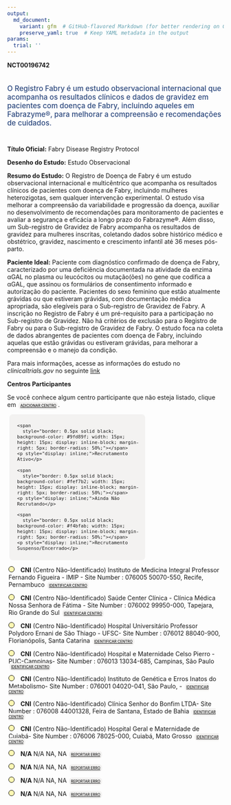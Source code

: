 ```yaml
---
output: 
  md_document:
    variant: gfm  # GitHub-flavored Markdown (for better rendering on GitHub)
    preserve_yaml: true  # Keep YAML metadata in the output
params:
  trial: ''
---
```


<script async src="https://scripts.simpleanalyticscdn.com/latest.js"></script>

**NCT00196742**

<div style="padding: 5px 5px 5px 0px; font-size: 1.20em; font-weight: 500; color: #2E4A7F; text-align: left; margin-bottom: 20px">

O Registro Fabry é um estudo observacional internacional que acompanha
os resultados clínicos e dados de gravidez em pacientes com doença de
Fabry, incluindo aqueles em Fabrazyme®, para melhorar a compreensão e
recomendações de cuidados.

</div>

**Título Oficial:** Fabry Disease Registry Protocol

**Desenho do Estudo:** Estudo Observacional

**Resumo do Estudo:** O Registro de Doença de Fabry é um estudo
observacional internacional e multicêntrico que acompanha os resultados
clínicos de pacientes com doença de Fabry, incluindo mulheres
heterozigotas, sem qualquer intervenção experimental. O estudo visa
melhorar a compreensão da variabilidade e progressão da doença, auxiliar
no desenvolvimento de recomendações para monitoramento de pacientes e
avaliar a segurança e eficácia a longo prazo do Fabrazyme®. Além disso,
um Sub-registro de Gravidez de Fabry acompanha os resultados de gravidez
para mulheres inscritas, coletando dados sobre histórico médico e
obstétrico, gravidez, nascimento e crescimento infantil até 36 meses
pós-parto.

**Paciente Ideal:** Paciente com diagnóstico confirmado de doença de
Fabry, caracterizado por uma deficiência documentada na atividade da
enzima αGAL no plasma ou leucócitos ou mutação(ões) no gene que codifica
a αGAL, que assinou os formulários de consentimento informado e
autorização do paciente. Pacientes do sexo feminino que estão atualmente
grávidas ou que estiveram grávidas, com documentação médica apropriada,
são elegíveis para o Sub-registro de Gravidez de Fabry. A inscrição no
Registro de Fabry é um pré-requisito para a participação no Sub-registro
de Gravidez. Não há critérios de exclusão para o Registro de Fabry ou
para o Sub-registro de Gravidez de Fabry. O estudo foca na coleta de
dados abrangentes de pacientes com doença de Fabry, incluindo aquelas
que estão grávidas ou estiveram grávidas, para melhorar a compreensão e
o manejo da condição.

Para mais informações, acesse as informações do estudo no
*clinicaltrials.gov* no seguinte
[link](https://clinicaltrials.gov/ct2/show/NCT00196742)

**Centros Participantes**

Se você conhece algum centro participante que não esteja listado, clique
em
<span style="color: #2E4A7F; margin-left: 2px; padding: 4px; background-color: #f3f2f1; border-radius: 8px; font-weight: 500; font-size: 0.6em"><a
href="https://cancertrialsbr.shinyapps.io/formsapp?study_nct_id=NCT00196742&amp;location_id=N%2FA&amp;location_full_name=N%2FA&amp;form_type=Adicionar%20Centro"
target="_blank">ADICIONAR CENTRO</a></span>.

<div style="margin-bottom: 8px; margin-left: 5px; padding: 8px; max-width: 300px; background-color: #f3f2f1; border-radius: 8px; font-size: 0.9em">

<div style="margin-left: 10px;">

    <span 
      style="border: 0.5px solid black; background-color: #9fd89f; width: 15px; height: 15px; display: inline-block; margin-right: 5px; border-radius: 50%;"></span>
    <p style="display: inline;">Recrutamento Ativo</p>

</div>

<div style="margin-left: 10px;">

    <span 
      style="border: 0.5px solid black; background-color: #fef7b2; width: 15px; height: 15px; display: inline-block; margin-right: 5px; border-radius: 50%;"></span>
    <p style="display: inline;">Ainda Não Recrutando</p>

</div>

<div style="margin-left: 10px;">

    <span 
      style="border: 0.5px solid black; background-color: #f4bfab; width: 15px; height: 15px; display: inline-block; margin-right: 5px; border-radius: 50%;"></span>
    <p style="display: inline;">Recrutamento Suspenso/Encerrado</p>

</div>

</div>

<div style="margin: 3px;">

<span style="border: 0.5px solid black; display: inline-block; width: 12px; height: 12px; border-radius: 50%; margin-right: 10px; padding-bottom: 0px; background-color: #fef7b2;"></span>
<b>CNI</b> (Centro Não-Identificado) Instituto de Medicina Integral
Professor Fernando Figueira - IMIP - Site Number : 076005 50070-550,
Recife, Pernambuco
<span style="color: #2E4A7F; margin-left: 2px; padding: 4px; background-color: #f3f2f1; border-radius: 8px; font-weight: 500; font-size: 0.6em"><a
href="https://cancertrialsbr.shinyapps.io/formsapp?study_nct_id=NCT00196742&amp;location_id=INSTITUTODEMEDICINAINTEGRALPROFESSORFERNANDOFIGUEIRAIMIPSITENUMBER076005RECIFEPERNAMBUCO50070550BRAZIL&amp;location_full_name=%28Centro%20N%C3%A3o-Identificado%29%2C%20Instituto%20de%20Medicina%20Integral%20Professor%20Fernando%20Figueira%20-%20IMIP%20-%20Site%20Number%20%3A%20076005%2050070-550%2C%20Recife%2C%20Pernambuco&amp;form_type=Identificar%20Centro"
target="_blank">IDENTIFICAR CENTRO</a></span>

</div>

<div style="margin: 3px;">

<span style="border: 0.5px solid black; display: inline-block; width: 12px; height: 12px; border-radius: 50%; margin-right: 10px; padding-bottom: 0px; background-color: #fef7b2;"></span>
<b>CNI</b> (Centro Não-Identificado) Saúde Center Clínica - Clínica
Médica Nossa Senhora de Fátima - Site Number : 076002 99950-000,
Tapejara, Rio Grande do Sul
<span style="color: #2E4A7F; margin-left: 2px; padding: 4px; background-color: #f3f2f1; border-radius: 8px; font-weight: 500; font-size: 0.6em"><a
href="https://cancertrialsbr.shinyapps.io/formsapp?study_nct_id=NCT00196742&amp;location_id=SAUDECENTERCLINICACLINICAMEDICANOSSASENHORADEFATIMASITENUMBER076002TAPEJARARIOGRANDEDOSUL99950000BRAZIL&amp;location_full_name=%28Centro%20N%C3%A3o-Identificado%29%2C%20Sa%C3%BAde%20Center%20Cl%C3%ADnica%20-%20Cl%C3%ADnica%20M%C3%A9dica%20Nossa%20Senhora%20de%20F%C3%A1tima%20-%20Site%20Number%20%3A%20076002%2099950-000%2C%20Tapejara%2C%20Rio%20Grande%20do%20Sul&amp;form_type=Identificar%20Centro"
target="_blank">IDENTIFICAR CENTRO</a></span>

</div>

<div style="margin: 3px;">

<span style="border: 0.5px solid black; display: inline-block; width: 12px; height: 12px; border-radius: 50%; margin-right: 10px; padding-bottom: 0px; background-color: #fef7b2;"></span>
<b>CNI</b> (Centro Não-Identificado) Hospital Universitário Professor
Polydoro Ernani de São Thiago - UFSC- Site Number : 076012 88040-900,
Florianópolis, Santa Catarina
<span style="color: #2E4A7F; margin-left: 2px; padding: 4px; background-color: #f3f2f1; border-radius: 8px; font-weight: 500; font-size: 0.6em"><a
href="https://cancertrialsbr.shinyapps.io/formsapp?study_nct_id=NCT00196742&amp;location_id=HOSPITALUNIVERSITARIOPROFESSORPOLYDOROERNANIDESAOTHIAGOUFSCSITENUMBER076012FLORIANOPOLISSANTACATARINA88040900BRAZIL&amp;location_full_name=%28Centro%20N%C3%A3o-Identificado%29%2C%20Hospital%20Universit%C3%A1rio%20Professor%20Polydoro%20Ernani%20de%20S%C3%A3o%20Thiago%20-%20UFSC-%20Site%20Number%20%3A%20076012%2088040-900%2C%20Florian%C3%B3polis%2C%20Santa%20Catarina&amp;form_type=Identificar%20Centro"
target="_blank">IDENTIFICAR CENTRO</a></span>

</div>

<div style="margin: 3px;">

<span style="border: 0.5px solid black; display: inline-block; width: 12px; height: 12px; border-radius: 50%; margin-right: 10px; padding-bottom: 0px; background-color: #fef7b2;"></span>
<b>CNI</b> (Centro Não-Identificado) Hospital e Maternidade Celso
Pierro - PUC-Campinas- Site Number : 076013 13034-685, Campinas, São
Paulo
<span style="color: #2E4A7F; margin-left: 2px; padding: 4px; background-color: #f3f2f1; border-radius: 8px; font-weight: 500; font-size: 0.6em"><a
href="https://cancertrialsbr.shinyapps.io/formsapp?study_nct_id=NCT00196742&amp;location_id=HOSPITALEMATERNIDADECELSOPIERROPUCCAMPINASSITENUMBER076013CAMPINASSAOPAULO13034685BRAZIL&amp;location_full_name=%28Centro%20N%C3%A3o-Identificado%29%2C%20Hospital%20e%20Maternidade%20Celso%20Pierro%20-%20PUC-Campinas-%20Site%20Number%20%3A%20076013%2013034-685%2C%20Campinas%2C%20S%C3%A3o%20Paulo&amp;form_type=Identificar%20Centro"
target="_blank">IDENTIFICAR CENTRO</a></span>

</div>

<div style="margin: 3px;">

<span style="border: 0.5px solid black; display: inline-block; width: 12px; height: 12px; border-radius: 50%; margin-right: 10px; padding-bottom: 0px; background-color: #fef7b2;"></span>
<b>CNI</b> (Centro Não-Identificado) Instituto de Genética e Erros
Inatos do Metabolismo- Site Number : 076001 04020-041, São Paulo, -
<span style="color: #2E4A7F; margin-left: 2px; padding: 4px; background-color: #f3f2f1; border-radius: 8px; font-weight: 500; font-size: 0.6em"><a
href="https://cancertrialsbr.shinyapps.io/formsapp?study_nct_id=NCT00196742&amp;location_id=INSTITUTODEGENETICAEERROSINATOSDOMETABOLISMOSITENUMBER076001SAOPAULO04020041BRAZIL&amp;location_full_name=%28Centro%20N%C3%A3o-Identificado%29%2C%20Instituto%20de%20Gen%C3%A9tica%20e%20Erros%20Inatos%20do%20Metabolismo-%20Site%20Number%20%3A%20076001%2004020-041%2C%20S%C3%A3o%20Paulo%2C%20%20-%20&amp;form_type=Identificar%20Centro"
target="_blank">IDENTIFICAR CENTRO</a></span>

</div>

<div style="margin: 3px;">

<span style="border: 0.5px solid black; display: inline-block; width: 12px; height: 12px; border-radius: 50%; margin-right: 10px; padding-bottom: 0px; background-color: #fef7b2;"></span>
<b>CNI</b> (Centro Não-Identificado) Clínica Senhor do Bonfim LTDA- Site
Number : 076008 44001328, Feira de Santana, Estado de Bahia
<span style="color: #2E4A7F; margin-left: 2px; padding: 4px; background-color: #f3f2f1; border-radius: 8px; font-weight: 500; font-size: 0.6em"><a
href="https://cancertrialsbr.shinyapps.io/formsapp?study_nct_id=NCT00196742&amp;location_id=CLINICASENHORDOBONFIMLTDASITENUMBER076008FEIRADESANTANAESTADODEBAHIA44001328BRAZIL&amp;location_full_name=%28Centro%20N%C3%A3o-Identificado%29%2C%20Cl%C3%ADnica%20Senhor%20do%20Bonfim%20LTDA-%20Site%20Number%20%3A%20076008%2044001328%2C%20Feira%20de%20Santana%2C%20Estado%20de%20Bahia&amp;form_type=Identificar%20Centro"
target="_blank">IDENTIFICAR CENTRO</a></span>

</div>

<div style="margin: 3px;">

<span style="border: 0.5px solid black; display: inline-block; width: 12px; height: 12px; border-radius: 50%; margin-right: 10px; padding-bottom: 0px; background-color: #fef7b2;"></span>
<b>CNI</b> (Centro Não-Identificado) Hospital Geral e Maternidade de
Cuiabá- Site Number : 076006 78025-000, Cuiabá, Mato Grosso
<span style="color: #2E4A7F; margin-left: 2px; padding: 4px; background-color: #f3f2f1; border-radius: 8px; font-weight: 500; font-size: 0.6em"><a
href="https://cancertrialsbr.shinyapps.io/formsapp?study_nct_id=NCT00196742&amp;location_id=HOSPITALGERALEMATERNIDADEDECUIABASITENUMBER076006CUIABAMATOGROSSO78025000BRAZIL&amp;location_full_name=%28Centro%20N%C3%A3o-Identificado%29%2C%20Hospital%20Geral%20e%20Maternidade%20de%20Cuiab%C3%A1-%20Site%20Number%20%3A%20076006%2078025-000%2C%20Cuiab%C3%A1%2C%20Mato%20Grosso&amp;form_type=Identificar%20Centro"
target="_blank">IDENTIFICAR CENTRO</a></span>

</div>

<div style="margin: 3px;">

<span style="border: 0.5px solid black; display: inline-block; width: 12px; height: 12px; border-radius: 50%; margin-right: 10px; padding-bottom: 0px; background-color: #fef7b2;"></span>
<b>N/A</b> N/A NA, NA
<span style="color: #2E4A7F; margin-left: 2px; padding: 4px; background-color: #f3f2f1; border-radius: 8px; font-weight: 500; font-size: 0.6em"><a
href="https://cancertrialsbr.shinyapps.io/formsapp?study_nct_id=NCT00196742&amp;location_id=MEDICORDISSITENUMBER076009BRASILIAFEDERALDISTRICT71950904BRAZIL&amp;location_full_name=NA%2C%20NA%2C%20NA&amp;form_type=Reportar%20Erro"
target="_blank">REPORTAR ERRO</a></span>

</div>

<div style="margin: 3px;">

<span style="border: 0.5px solid black; display: inline-block; width: 12px; height: 12px; border-radius: 50%; margin-right: 10px; padding-bottom: 0px; background-color: #fef7b2;"></span>
<b>N/A</b> N/A NA, NA
<span style="color: #2E4A7F; margin-left: 2px; padding: 4px; background-color: #f3f2f1; border-radius: 8px; font-weight: 500; font-size: 0.6em"><a
href="https://cancertrialsbr.shinyapps.io/formsapp?study_nct_id=NCT00196742&amp;location_id=SERVICODETERAPIARENALDEOURINHOSSITENUMBER076011OURINHOSSAOPAULO19900280BRAZIL&amp;location_full_name=NA%2C%20NA%2C%20NA&amp;form_type=Reportar%20Erro"
target="_blank">REPORTAR ERRO</a></span>

</div>

<div style="margin: 3px;">

<span style="border: 0.5px solid black; display: inline-block; width: 12px; height: 12px; border-radius: 50%; margin-right: 10px; padding-bottom: 0px; background-color: #fef7b2;"></span>
<b>N/A</b> N/A NA, NA
<span style="color: #2E4A7F; margin-left: 2px; padding: 4px; background-color: #f3f2f1; border-radius: 8px; font-weight: 500; font-size: 0.6em"><a
href="https://cancertrialsbr.shinyapps.io/formsapp?study_nct_id=NCT00196742&amp;location_id=CTDRCENTRODETRATAMENTODEDOENCASRENAISEIRELISITENUMBER076007UBERLANDIAMINASGERAIS38408028BRAZIL&amp;location_full_name=NA%2C%20NA%2C%20NA&amp;form_type=Reportar%20Erro"
target="_blank">REPORTAR ERRO</a></span>

</div>

<div style="margin: 3px;">

<span style="border: 0.5px solid black; display: inline-block; width: 12px; height: 12px; border-radius: 50%; margin-right: 10px; padding-bottom: 0px; background-color: #fef7b2;"></span>
<b>N/A</b> N/A NA, NA
<span style="color: #2E4A7F; margin-left: 2px; padding: 4px; background-color: #f3f2f1; border-radius: 8px; font-weight: 500; font-size: 0.6em"><a
href="https://cancertrialsbr.shinyapps.io/formsapp?study_nct_id=NCT00196742&amp;location_id=INSTITUTODORIMDOPARANASITENUMBER076004CURITIBAPARANA80250070BRAZIL&amp;location_full_name=NA%2C%20NA%2C%20NA&amp;form_type=Reportar%20Erro"
target="_blank">REPORTAR ERRO</a></span>

</div>
